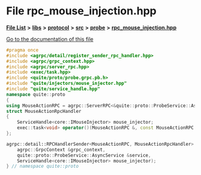 

# File rpc\_mouse\_injection.hpp

[**File List**](files.md) **>** [**libs**](dir_6719ab1f1f7655efc2fa43f7eb574fd1.md) **>** [**protocol**](dir_256d27db1e44b9b04d67f4c92d3fc698.md) **>** [**src**](dir_62c749a433f68b441b7c0425b5469d66.md) **>** [**probe**](dir_8a7b54f280cdd6b46c67f9938f379d86.md) **>** [**rpc\_mouse\_injection.hpp**](rpc__mouse__injection_8hpp.md)

[Go to the documentation of this file](rpc__mouse__injection_8hpp.md)


```C++
#pragma once
#include <agrpc/detail/register_sender_rpc_handler.hpp>
#include <agrpc/grpc_context.hpp>
#include <agrpc/server_rpc.hpp>
#include <exec/task.hpp>
#include <quite/proto/probe.grpc.pb.h>
#include "quite/injectors/mouse_injector.hpp"
#include "quite/service_handle.hpp"
namespace quite::proto
{
using MouseActionRPC = agrpc::ServerRPC<&quite::proto::ProbeService::AsyncService::RequestMouseAction>;
struct MouseActionRpcHandler
{
    ServiceHandle<core::IMouseInjector> mouse_injector;
    exec::task<void> operator()(MouseActionRPC &, const MouseActionRPC::Request &) const;
};

agrpc::detail::RPCHandlerSender<MouseActionRPC, MouseActionRpcHandler> make_rpc_mouse_injection(
    agrpc::GrpcContext &grpc_context,
    quite::proto::ProbeService::AsyncService &service,
    ServiceHandle<core::IMouseInjector> mouse_injector);
} // namespace quite::proto
```



